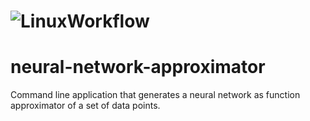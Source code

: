 # ![LinuxWorkflow](https://github.com/alejandrofsevilla/neural-network-approximator/actions/workflows/Linux.yml/badge.svg)
# neural-network-approximator
Command line application that generates a neural network as function approximator of a set of data points.
